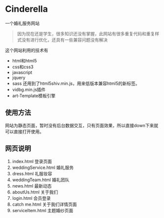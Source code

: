 # Cinderella
一个婚礼服务网站

> 因为现在还是学生，很多知识还没有掌握，此网站有很多重复代码和重复样式没有进行优化，还具有一些兼容问题没有解决

这个网站利用的技术有
- html和html5
- css和css3
- javascript
- jquery
- sass
还用到了html5shiv.min.js，用来低版本兼容html5的新标签。
- vidbg.min.js插件
- art-Template模板引擎

## 使用方法
网站为静态页面，暂时没有后台数据交互，只有页面效果，所以直接down下来就可以直接打开使用。

## 网页说明
1. index.html 登录页面
2. weddingService.html 婚礼服务
3. dress.html 礼服妆容
4. weddingTeam.html 婚礼团队
5. news.html 最新动态
6. aboutUs.html 关于我们
7. login.html 会员登录
8. catch me.html 关于我们详情页面
9. serviceItem.html 主题婚纱页面
